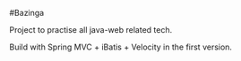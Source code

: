 #Bazinga

Project to practise all java-web related tech.

Build with Spring MVC + iBatis + Velocity in the first version.
